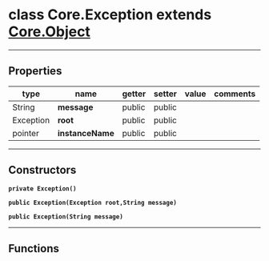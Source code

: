 class Core.Exception extends [Core.Object](Core.Object.md)
===

---
Properties
---
|type|name|getter|setter|value|comments|
|--- |--- |--- |--- |--- |--- |
|String|__message__|public|public|||
|Exception|__root__|public|public|||
|pointer|__instanceName__|public|public|||

---
Constructors
---

__`private Exception()`__
<div style="margin:1em">

</div>


__`public Exception(Exception root,String message)`__
<div style="margin:1em">

</div>


__`public Exception(String message)`__
<div style="margin:1em">

</div>


---
Functions
---
